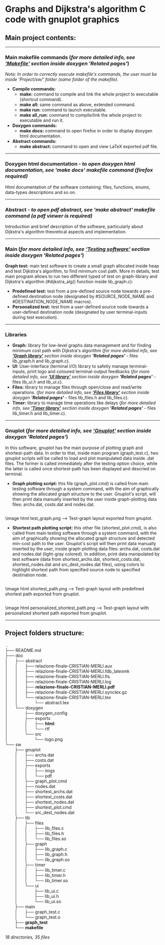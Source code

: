 [comment]: <> (Link to documentation sections inside this file won't work in local-file, but only in doxygen html main page containing the readme - extra html commands under images for doxygen)

<h1><b>Graphs and Dijkstra's algorithm C code with gnuplot graphics</b></h1>

<h2><b>Main project contents:</b></h2>

---

<h3><b>Main makefile commands</b> (<i>for more detailed info, see <b><a href="page3.html">'Makefile'</a></b> section inside doxygen <b>'Related pages'</b></i>)</h3>

<i>Note: In order to correctly execute makefile's commands, the user must be inside 'Project/sw/' folder (same folder of the makefile).</i>

* <b>Compile commands:</b>
  * <b>make:</b> command to compile and link the whole project to executable (shortcut command).
  * <b>make all:</b> same command as above, extended command.
  * <b>make run:</b> command to launch executable.
  * <b>make all_run:</b> command to compile/link the whole project to executable and run it.
* <b>Doxygen commands:</b>
  * <b>make docs:</b> command to open firefox in order to display doxygen html documentation.
* <b>Abstract commands:</b>
  * <b>make abstract:</b> command to open and view LaTeX exported pdf file.

---

<h3><b>Doxygen html documentation</b> - <i>to open doxygen html documentation, see <b>'make docs'</b> makefile command (firefox required)</i></h3>

Html documentation of the software containing: files, functions, enums, data-types descriptions and so on.

---

<h3><b>Abstract</b> - <i>to open pdf abstract, see <b>'make abstract'</b> makefile command (a pdf viewer is required)</i></h3>

Introduction and brief description of the software, particularly about Dijkstra's algorithm theoretical aspects and implementation.

---

<h3><b>Main</b> (<i>for more detailed info, see <b><a href="page2.html">'Testing software'</a></b> section inside doxygen <b>'Related pages'</b></i>)</h3>

<b>Graph test:</b> main test software to create a small graph allocated inside heap and test Dijkstra's algorithm, to find minimum cost path. More in details, test main program allows to run two different typed of test on graph-library and Dijkstra's algorithm (#dijkstra_alg() function inside lib_graph.c):
* <b>Predefined test:</b> test from a pre-defined source node towards a pre-defined destination node (designated by #SOURCE_NODE_NAME and #DESTINATION_NODE_NAME macros).
* <b>Personalized test:</b> test from a user-defined source node towards a user-defined destination node (designated by user terminal-inputs during test execution).

---

<h3><b>Libraries</b></h3>

* <b>Graph:</b> library for low-level graphs data management and for finding minimum cost path with Dijkstra's algorithm (<i>for more detailed info, see <b><a href="page5.html">'Graph library'</a></b> section inside doxygen <b>'Related pages'</b></i> - files lib_graph.h and lib_graph.c).
* <b>UI:</b> User-interface (terminal I/O) library to safetly manage terminal-inputs, print logo and coloured terminal-output feedbacks (<i>for more detailed info, see <b><a href="page6.html">'UI library'</a></b> section inside doxygen <b>'Related pages'</b></i> - files lib_ui.h and lib_ui.c).
* <b>Files:</b> library to manage files through open/close and read/write operations. (<i>for more detailed info, see <b><a href="page7.html">'Files library'</a></b> section inside doxygen <b>'Related pages'</b></i> - files lib_files.h and lib_files.c).
* <b>Timer:</b> library to manage time operations like delays (<i>for more detailed info, see <b><a href="page8.html">'Timer library'</a></b> section inside doxygen <b>'Related pages'</b></i> - files lib_timer.h and lib_timer.c).

---

<h3><b>Gnuplot</b> (<i>for more detailed info, see <b><a href="page4.html">'Gnuplot'</a></b> section inside doxygen <b>'Related pages'</b></i>)</h3>

In this software, gnuplot has the main purpose of plotting graph and shortest-path data. In order to that, inside main program (graph_test.c), two gnuplot scripts will be called to load and plot manipulated data inside .dat files. The former is called immediately after the testing option choice, while the latter is called once shortest-path has been displayed and descried on terminal.

* <b>Graph plotting script:</b> this file (graph_plot.cmd) is called from main testing software through a system command, with the aim of graphically showing the allocated graph structure to the user. Gnuplot's script, will then print data manually inserted by the user inside graph-plotting data files: archs.dat, costs.dat and nodes.dat.

<img src="sw/gnuplot/exports/imgs/test_graph.png" alt="">

\image html test_graph.png --> Test-graph layout exported from gnuplot.

* <b>Shortest path plotting script:</b> this other file (shortest_plot.cmd), is also called from main testing software through a system command, with the aim of graphically showing the allocated graph structure and detected min-cost path to the user. Gnuplot's script will then print data manually inserted by the user, inside graph-plotting data files: archs.dat, costs.dat and nodes.dat (light-gray colored). In addition, print data manipulated by test software (data from shortest_archs.dat, shortest_costs.dat, shortest_nodes.dat and src_dest_nodes.dat files), using colors to highlight shortest path from specified source node to specified destination node.

<img src="sw/gnuplot/exports/imgs/shortest_path.png" alt="">

\image html shortest_path.png --> Test-graph layout with predefined shortest path exported from gnuplot.

<img src="sw/gnuplot/exports/imgs/personalized_shortest_path.png" alt="">

\image html personalized_shortest_path.png --> Test-graph layout with personalized shortest path exported from gnuplot.

---

<h2><b>Project folders structure:</b></h2>

&nbsp;.<br/>
├── README.md<br/>
├── doc<br/>
│&nbsp;&nbsp;&nbsp;&nbsp;&nbsp;&nbsp;├── abstract<br/>
│&nbsp;&nbsp;&nbsp;&nbsp;&nbsp;&nbsp;│&nbsp;&nbsp;&nbsp;&nbsp;&nbsp;&nbsp;├── relazione-finale-CRISTIAN-MERLI.aux<br/>
│&nbsp;&nbsp;&nbsp;&nbsp;&nbsp;&nbsp;│&nbsp;&nbsp;&nbsp;&nbsp;&nbsp;&nbsp;├── relazione-finale-CRISTIAN-MERLI.fdb_latexmk<br/>
│&nbsp;&nbsp;&nbsp;&nbsp;&nbsp;&nbsp;│&nbsp;&nbsp;&nbsp;&nbsp;&nbsp;&nbsp;├── relazione-finale-CRISTIAN-MERLI.fls<br/>
│&nbsp;&nbsp;&nbsp;&nbsp;&nbsp;&nbsp;│&nbsp;&nbsp;&nbsp;&nbsp;&nbsp;&nbsp;├── relazione-finale-CRISTIAN-MERLI.log<br/>
│&nbsp;&nbsp;&nbsp;&nbsp;&nbsp;&nbsp;│&nbsp;&nbsp;&nbsp;&nbsp;&nbsp;&nbsp;├── <b>relazione-finale-CRISTIAN-MERLI.pdf</b><br/>
│&nbsp;&nbsp;&nbsp;&nbsp;&nbsp;&nbsp;│&nbsp;&nbsp;&nbsp;&nbsp;&nbsp;&nbsp;├── relazione-finale-CRISTIAN-MERLI.synctex.gz<br/>
│&nbsp;&nbsp;&nbsp;&nbsp;&nbsp;&nbsp;│&nbsp;&nbsp;&nbsp;&nbsp;&nbsp;&nbsp;└── relazione-finale-CRISTIAN-MERLI.tex<br/>
│&nbsp;&nbsp;&nbsp;&nbsp;&nbsp;&nbsp;│&nbsp;&nbsp;&nbsp;&nbsp;&nbsp;&nbsp;&nbsp;&nbsp;&nbsp;&nbsp;&nbsp;&nbsp;&nbsp;&nbsp;└── abstract.tex<br/>
│&nbsp;&nbsp;&nbsp;&nbsp;&nbsp;&nbsp;└── doxygen<br/>
│&nbsp;&nbsp;&nbsp;&nbsp;&nbsp;&nbsp;&nbsp;&nbsp;&nbsp;&nbsp;&nbsp;&nbsp;&nbsp;&nbsp;├── doxygen_config<br/>
│&nbsp;&nbsp;&nbsp;&nbsp;&nbsp;&nbsp;&nbsp;&nbsp;&nbsp;&nbsp;&nbsp;&nbsp;&nbsp;&nbsp;├── exports<br/>
│&nbsp;&nbsp;&nbsp;&nbsp;&nbsp;&nbsp;&nbsp;&nbsp;&nbsp;&nbsp;&nbsp;&nbsp;&nbsp;&nbsp;│&nbsp;&nbsp;&nbsp;&nbsp;&nbsp;&nbsp;├── <b>html</b><br/>
│&nbsp;&nbsp;&nbsp;&nbsp;&nbsp;&nbsp;&nbsp;&nbsp;&nbsp;&nbsp;&nbsp;&nbsp;&nbsp;&nbsp;│&nbsp;&nbsp;&nbsp;&nbsp;&nbsp;&nbsp;└── rtf<br/>
│&nbsp;&nbsp;&nbsp;&nbsp;&nbsp;&nbsp;&nbsp;&nbsp;&nbsp;&nbsp;&nbsp;&nbsp;&nbsp;&nbsp;└── src<br/>
│&nbsp;&nbsp;&nbsp;&nbsp;&nbsp;&nbsp;&nbsp;&nbsp;&nbsp;&nbsp;&nbsp;&nbsp;&nbsp;&nbsp;&nbsp;&nbsp;&nbsp;&nbsp;&nbsp;&nbsp;&nbsp;&nbsp;└── logo.png<br/>
└── sw<br/>
&nbsp;&nbsp;&nbsp;&nbsp;&nbsp;&nbsp;&nbsp;&nbsp;├── gnuplot<br/>
&nbsp;&nbsp;&nbsp;&nbsp;&nbsp;&nbsp;&nbsp;&nbsp;│&nbsp;&nbsp;&nbsp;&nbsp;&nbsp;&nbsp;├── archs.dat<br/>
&nbsp;&nbsp;&nbsp;&nbsp;&nbsp;&nbsp;&nbsp;&nbsp;│&nbsp;&nbsp;&nbsp;&nbsp;&nbsp;&nbsp;├── costs.dat<br/>
&nbsp;&nbsp;&nbsp;&nbsp;&nbsp;&nbsp;&nbsp;&nbsp;│&nbsp;&nbsp;&nbsp;&nbsp;&nbsp;&nbsp;├── exports<br/>
&nbsp;&nbsp;&nbsp;&nbsp;&nbsp;&nbsp;&nbsp;&nbsp;│&nbsp;&nbsp;&nbsp;&nbsp;&nbsp;&nbsp;│&nbsp;&nbsp;&nbsp;&nbsp;&nbsp;&nbsp;├── imgs<br/>
&nbsp;&nbsp;&nbsp;&nbsp;&nbsp;&nbsp;&nbsp;&nbsp;│&nbsp;&nbsp;&nbsp;&nbsp;&nbsp;&nbsp;│&nbsp;&nbsp;&nbsp;&nbsp;&nbsp;&nbsp;└── pdf<br/>
&nbsp;&nbsp;&nbsp;&nbsp;&nbsp;&nbsp;&nbsp;&nbsp;│&nbsp;&nbsp;&nbsp;&nbsp;&nbsp;&nbsp;├── graph_plot.cmd<br/>
&nbsp;&nbsp;&nbsp;&nbsp;&nbsp;&nbsp;&nbsp;&nbsp;│&nbsp;&nbsp;&nbsp;&nbsp;&nbsp;&nbsp;├── nodes.dat<br/>
&nbsp;&nbsp;&nbsp;&nbsp;&nbsp;&nbsp;&nbsp;&nbsp;│&nbsp;&nbsp;&nbsp;&nbsp;&nbsp;&nbsp;├── shortest_archs.dat<br/>
&nbsp;&nbsp;&nbsp;&nbsp;&nbsp;&nbsp;&nbsp;&nbsp;│&nbsp;&nbsp;&nbsp;&nbsp;&nbsp;&nbsp;├── shortest_costs.dat<br/>
&nbsp;&nbsp;&nbsp;&nbsp;&nbsp;&nbsp;&nbsp;&nbsp;│&nbsp;&nbsp;&nbsp;&nbsp;&nbsp;&nbsp;├── shortest_nodes.dat<br/>
&nbsp;&nbsp;&nbsp;&nbsp;&nbsp;&nbsp;&nbsp;&nbsp;│&nbsp;&nbsp;&nbsp;&nbsp;&nbsp;&nbsp;├── shortest_plot.cmd<br/>
&nbsp;&nbsp;&nbsp;&nbsp;&nbsp;&nbsp;&nbsp;&nbsp;│&nbsp;&nbsp;&nbsp;&nbsp;&nbsp;&nbsp;└── src_dest_nodes.dat<br/>
&nbsp;&nbsp;&nbsp;&nbsp;&nbsp;&nbsp;&nbsp;&nbsp;├── lib<br/>
&nbsp;&nbsp;&nbsp;&nbsp;&nbsp;&nbsp;&nbsp;&nbsp;│&nbsp;&nbsp;&nbsp;&nbsp;&nbsp;&nbsp;├── files<br/>
&nbsp;&nbsp;&nbsp;&nbsp;&nbsp;&nbsp;&nbsp;&nbsp;│&nbsp;&nbsp;&nbsp;&nbsp;&nbsp;&nbsp;│&nbsp;&nbsp;&nbsp;&nbsp;&nbsp;&nbsp;├── lib_files.c<br/>
&nbsp;&nbsp;&nbsp;&nbsp;&nbsp;&nbsp;&nbsp;&nbsp;│&nbsp;&nbsp;&nbsp;&nbsp;&nbsp;&nbsp;│&nbsp;&nbsp;&nbsp;&nbsp;&nbsp;&nbsp;├── lib_files.h<br/>
&nbsp;&nbsp;&nbsp;&nbsp;&nbsp;&nbsp;&nbsp;&nbsp;│&nbsp;&nbsp;&nbsp;&nbsp;&nbsp;&nbsp;│&nbsp;&nbsp;&nbsp;&nbsp;&nbsp;&nbsp;└── lib_files.so<br/>
&nbsp;&nbsp;&nbsp;&nbsp;&nbsp;&nbsp;&nbsp;&nbsp;│&nbsp;&nbsp;&nbsp;&nbsp;&nbsp;&nbsp;├── graph<br/>
&nbsp;&nbsp;&nbsp;&nbsp;&nbsp;&nbsp;&nbsp;&nbsp;│&nbsp;&nbsp;&nbsp;&nbsp;&nbsp;&nbsp;│&nbsp;&nbsp;&nbsp;&nbsp;&nbsp;&nbsp;├── lib_graph.c<br/>
&nbsp;&nbsp;&nbsp;&nbsp;&nbsp;&nbsp;&nbsp;&nbsp;│&nbsp;&nbsp;&nbsp;&nbsp;&nbsp;&nbsp;│&nbsp;&nbsp;&nbsp;&nbsp;&nbsp;&nbsp;├── lib_graph.h<br/>
&nbsp;&nbsp;&nbsp;&nbsp;&nbsp;&nbsp;&nbsp;&nbsp;│&nbsp;&nbsp;&nbsp;&nbsp;&nbsp;&nbsp;│&nbsp;&nbsp;&nbsp;&nbsp;&nbsp;&nbsp;└── lib_graph.so<br/>
&nbsp;&nbsp;&nbsp;&nbsp;&nbsp;&nbsp;&nbsp;&nbsp;│&nbsp;&nbsp;&nbsp;&nbsp;&nbsp;&nbsp;├── timer<br/>
&nbsp;&nbsp;&nbsp;&nbsp;&nbsp;&nbsp;&nbsp;&nbsp;│&nbsp;&nbsp;&nbsp;&nbsp;&nbsp;&nbsp;│&nbsp;&nbsp;&nbsp;&nbsp;&nbsp;&nbsp;├── lib_timer.c<br/>
&nbsp;&nbsp;&nbsp;&nbsp;&nbsp;&nbsp;&nbsp;&nbsp;│&nbsp;&nbsp;&nbsp;&nbsp;&nbsp;&nbsp;│&nbsp;&nbsp;&nbsp;&nbsp;&nbsp;&nbsp;├── lib_timer.h<br/>
&nbsp;&nbsp;&nbsp;&nbsp;&nbsp;&nbsp;&nbsp;&nbsp;│&nbsp;&nbsp;&nbsp;&nbsp;&nbsp;&nbsp;│&nbsp;&nbsp;&nbsp;&nbsp;&nbsp;&nbsp;└── lib_timer.so<br/>
&nbsp;&nbsp;&nbsp;&nbsp;&nbsp;&nbsp;&nbsp;&nbsp;│&nbsp;&nbsp;&nbsp;&nbsp;&nbsp;&nbsp;└── ui<br/>
&nbsp;&nbsp;&nbsp;&nbsp;&nbsp;&nbsp;&nbsp;&nbsp;│&nbsp;&nbsp;&nbsp;&nbsp;&nbsp;&nbsp;&nbsp;&nbsp;&nbsp;&nbsp;&nbsp;&nbsp;&nbsp;&nbsp;├── lib_ui.c<br/>
&nbsp;&nbsp;&nbsp;&nbsp;&nbsp;&nbsp;&nbsp;&nbsp;│&nbsp;&nbsp;&nbsp;&nbsp;&nbsp;&nbsp;&nbsp;&nbsp;&nbsp;&nbsp;&nbsp;&nbsp;&nbsp;&nbsp;├── lib_ui.h<br/>
&nbsp;&nbsp;&nbsp;&nbsp;&nbsp;&nbsp;&nbsp;&nbsp;│&nbsp;&nbsp;&nbsp;&nbsp;&nbsp;&nbsp;&nbsp;&nbsp;&nbsp;&nbsp;&nbsp;&nbsp;&nbsp;&nbsp;└── lib_ui.so<br/>
&nbsp;&nbsp;&nbsp;&nbsp;&nbsp;&nbsp;&nbsp;&nbsp;├── main<br/>
&nbsp;&nbsp;&nbsp;&nbsp;&nbsp;&nbsp;&nbsp;&nbsp;│&nbsp;&nbsp;&nbsp;&nbsp;&nbsp;&nbsp;├── graph_test.c<br/>
&nbsp;&nbsp;&nbsp;&nbsp;&nbsp;&nbsp;&nbsp;&nbsp;│&nbsp;&nbsp;&nbsp;&nbsp;&nbsp;&nbsp;└── graph_test.o<br/>
&nbsp;&nbsp;&nbsp;&nbsp;&nbsp;&nbsp;&nbsp;&nbsp;├── <b>graph_test</b><br/>
&nbsp;&nbsp;&nbsp;&nbsp;&nbsp;&nbsp;&nbsp;&nbsp;└── <b>makefile</b><br/>

<i>18 directories, 35 files</i>
